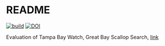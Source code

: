 # README

[![build](https://github.com/tbep-tech/scallop-search/workflows/build/badge.svg)](https://github.com/tbep-tech/scallop-search/actions)
[![DOI](https://zenodo.org/badge/295835015.svg)](https://zenodo.org/badge/latestdoi/295835015)

Evaluation of Tampa Bay Watch, Great Bay Scallop Search, [link](https://tbep-tech.github.io/scallop-search/)
